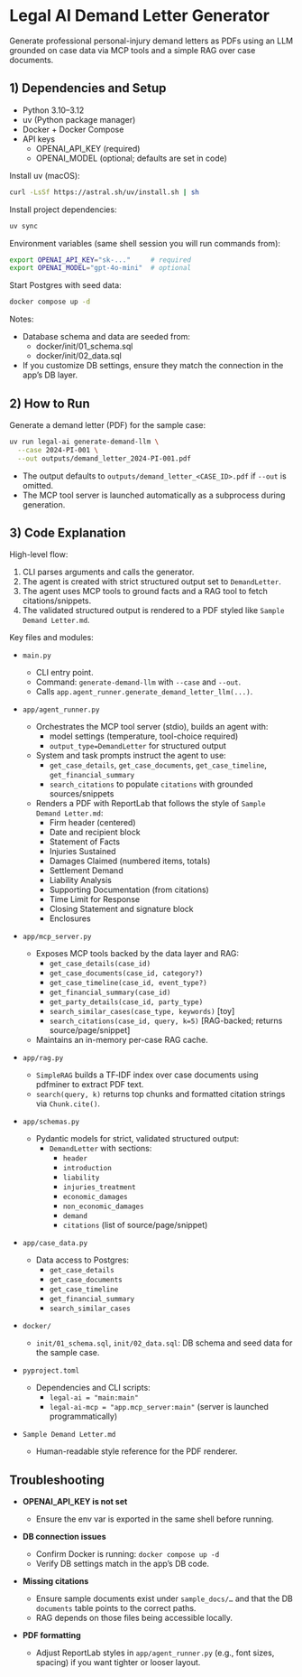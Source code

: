 # Legal AI Demand Letter Generator

Generate professional personal-injury demand letters as PDFs using an LLM grounded on case data via MCP tools and a simple RAG over case documents.

## 1) Dependencies and Setup

- Python 3.10–3.12
- uv (Python package manager)
- Docker + Docker Compose
- API keys
  - OPENAI_API_KEY (required)
  - OPENAI_MODEL (optional; defaults are set in code)

Install uv (macOS):
```bash
curl -LsSf https://astral.sh/uv/install.sh | sh
```

Install project dependencies:
```bash
uv sync
```

Environment variables (same shell session you will run commands from):
```bash
export OPENAI_API_KEY="sk-..."     # required
export OPENAI_MODEL="gpt-4o-mini"  # optional
```

Start Postgres with seed data:
```bash
docker compose up -d
```

Notes:
- Database schema and data are seeded from:
  - docker/init/01_schema.sql
  - docker/init/02_data.sql
- If you customize DB settings, ensure they match the connection in the app’s DB layer.

## 2) How to Run

Generate a demand letter (PDF) for the sample case:
```bash
uv run legal-ai generate-demand-llm \
  --case 2024-PI-001 \
  --out outputs/demand_letter_2024-PI-001.pdf
```

- The output defaults to `outputs/demand_letter_<CASE_ID>.pdf` if `--out` is omitted.
- The MCP tool server is launched automatically as a subprocess during generation.

## 3) Code Explanation

High-level flow:
1. CLI parses arguments and calls the generator.
2. The agent is created with strict structured output set to `DemandLetter`.
3. The agent uses MCP tools to ground facts and a RAG tool to fetch citations/snippets.
4. The validated structured output is rendered to a PDF styled like `Sample Demand Letter.md`.

Key files and modules:

- `main.py`
  - CLI entry point.
  - Command: `generate-demand-llm` with `--case` and `--out`.
  - Calls `app.agent_runner.generate_demand_letter_llm(...)`.

- `app/agent_runner.py`
  - Orchestrates the MCP tool server (stdio), builds an agent with:
    - model settings (temperature, tool-choice required)
    - `output_type=DemandLetter` for structured output
  - System and task prompts instruct the agent to use:
    - `get_case_details`, `get_case_documents`, `get_case_timeline`, `get_financial_summary`
    - `search_citations` to populate `citations` with grounded sources/snippets
  - Renders a PDF with ReportLab that follows the style of `Sample Demand Letter.md`:
    - Firm header (centered)
    - Date and recipient block
    - Statement of Facts
    - Injuries Sustained
    - Damages Claimed (numbered items, totals)
    - Settlement Demand
    - Liability Analysis
    - Supporting Documentation (from citations)
    - Time Limit for Response
    - Closing Statement and signature block
    - Enclosures

- `app/mcp_server.py`
  - Exposes MCP tools backed by the data layer and RAG:
    - `get_case_details(case_id)`
    - `get_case_documents(case_id, category?)`
    - `get_case_timeline(case_id, event_type?)`
    - `get_financial_summary(case_id)`
    - `get_party_details(case_id, party_type)`
    - `search_similar_cases(case_type, keywords)` [toy]
    - `search_citations(case_id, query, k=5)` [RAG-backed; returns source/page/snippet]
  - Maintains an in-memory per-case RAG cache.

- `app/rag.py`
  - `SimpleRAG` builds a TF‑IDF index over case documents using pdfminer to extract PDF text.
  - `search(query, k)` returns top chunks and formatted citation strings via `Chunk.cite()`.

- `app/schemas.py`
  - Pydantic models for strict, validated structured output:
    - `DemandLetter` with sections:
      - `header`
      - `introduction`
      - `liability`
      - `injuries_treatment`
      - `economic_damages`
      - `non_economic_damages`
      - `demand`
      - `citations` (list of source/page/snippet)

- `app/case_data.py`
  - Data access to Postgres:
    - `get_case_details`
    - `get_case_documents`
    - `get_case_timeline`
    - `get_financial_summary`
    - `search_similar_cases`

- `docker/`
  - `init/01_schema.sql`, `init/02_data.sql`: DB schema and seed data for the sample case.

- `pyproject.toml`
  - Dependencies and CLI scripts:
    - `legal-ai = "main:main"`
    - `legal-ai-mcp = "app.mcp_server:main"` (server is launched programmatically)

- `Sample Demand Letter.md`
  - Human-readable style reference for the PDF renderer.

## Troubleshooting

- **OPENAI_API_KEY is not set**
  - Ensure the env var is exported in the same shell before running.

- **DB connection issues**
  - Confirm Docker is running: `docker compose up -d`
  - Verify DB settings match in the app’s DB code.

- **Missing citations**
  - Ensure sample documents exist under `sample_docs/…` and that the DB `documents` table points to the correct paths.
  - RAG depends on those files being accessible locally.

- **PDF formatting**
  - Adjust ReportLab styles in `app/agent_runner.py` (e.g., font sizes, spacing) if you want tighter or looser layout.

